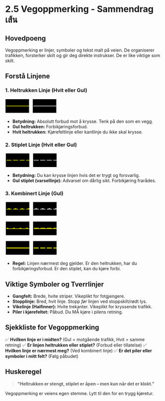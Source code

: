 # 2.5 Vegoppmerking - Sammendrag  เส้น

## Hovedpoeng
Vegoppmerking er linjer, symboler og tekst malt på veien. De organiserer trafikken, forsterker skilt og gir deg direkte instrukser. De er like viktige som skilt.

## Forstå Linjene

### 1. **Heltrukken Linje (Hvit eller Gul)**
![Heltrukket linje](/static/images/signs/linjer_og/sf200510071219100401_gif.gif)
- **Betydning:** Absolutt forbud mot å krysse. Tenk på den som en vegg.
- **Gul heltrukken:** Forbikjøringsforbud.
- **Hvit heltrukken:** Kjørefeltlinje eller kantlinje du ikke skal krysse.

### 2. **Stiplet Linje (Hvit eller Gul)**
![striplet linje](/static/images/signs/linjer_og/sf200510071219100201_gif_2.gif)
- **Betydning:** Du kan krysse linjen hvis det er trygt og forsvarlig.
- **Gul stiplet (varsellinje):** Advarsel om dårlig sikt. Forbikjøring frarådes.

### 3. **Kombinert Linje (Gul)**
![kombinerte linjer](/static/images/signs/linjer_og/sf200510071219100601_gif.gif) 
- **Regel:** Linjen nærmest deg gjelder. Er den heltrukken, har du forbikjøringsforbud. Er den stiplet, kan du kjøre forbi.

## Viktige Symboler og Tverrlinjer

-   **Gangfelt:** Brede, hvite striper. Vikeplikt for fotgjengere.
-   **Stopplinje:** Bred, hvit linje. Stopp *før* linjen ved stoppskilt/rødt lys.
-   **Vikelinje (Haifinner):** Hvite trekanter. Vikeplikt for kryssende trafikk.
-   **Piler i kjørefeltet:** Påbud. Du MÅ kjøre i pilens retning.

## Sjekkliste for Vegoppmerking
✅ **Hvilken linje er i midten?** (Gul = motgående trafikk, Hvit = samme retning)
✅ **Er linjen heltrukken eller stiplet?** (Forbud eller tillatelse)
✅ **Hvilken linje er nærmest meg?** (Ved kombinert linje)
✅ **Er det piler eller symboler i mitt felt?** (Følg påbudet)

## Huskeregel
> **"Heltrukken er stengt, stiplet er åpen – men kun når det er klokt."**

Vegoppmerking er veiens egen stemme. Lytt til den for en trygg kjøretur.